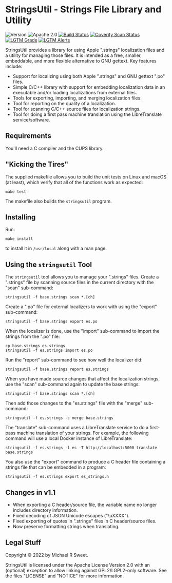 StringsUtil - Strings File Library and Utility
==============================================

![Version](https://img.shields.io/github/v/release/michaelrsweet/stringsutil?include_prereleases)
![Apache 2.0](https://img.shields.io/github/license/michaelrsweet/stringsutil)
[![Build Status](https://img.shields.io/github/workflow/status/michaelrsweet/stringsutil/Build)](https://github.com/michaelrsweet/stringsutil/actions/workflows/build.yml)
[![Coverity Scan Status](https://img.shields.io/coverity/scan/24835.svg)](https://scan.coverity.com/projects/michaelrsweet-stringsutil)
[![LGTM Grade](https://img.shields.io/lgtm/grade/cpp/github/michaelrsweet/stringsutil)](https://lgtm.com/projects/g/michaelrsweet/stringsutil/context:cpp)
[![LGTM Alerts](https://img.shields.io/lgtm/alerts/github/michaelrsweet/stringsutil)](https://lgtm.com/projects/g/michaelrsweet/stringsutil/)

StringsUtil provides a library for using Apple ".strings" localization files and
a utility for managing those files.  It is intended as a free, smaller,
embeddable, and more flexible alternative to GNU gettext.  Key features include:

- Support for localizing using both Apple ".strings" and GNU gettext ".po"
  files.
- Simple C/C++ library with support for embedding localization data in an
  executable and/or loading localizations from external files.
- Tools for exporting, importing, and merging localization files.
- Tool for reporting on the quality of a localization.
- Tool for scanning C/C++ source files for localization strings.
- Tool for doing a first pass machine translation using the LibreTranslate
  service/software.


Requirements
------------

You'll need a C compiler and the CUPS library.


"Kicking the Tires"
-------------------

The supplied makefile allows you to build the unit tests on Linux and macOS (at
least), which verify that all of the functions work as expected:

    make test

The makefile also builds the `stringsutil` program.


Installing
----------

Run:

    make install

to install it in `/usr/local` along with a man page.


Using the `stringsutil` Tool
----------------------------

The `stringsutil` tool allows you to manage your ".strings" files.  Create a
".strings" file by scanning source files in the current directory with the
"scan" sub-command:

    stringsutil -f base.strings scan *.[ch]

Create a ".po" file for external localizers to work with using the "export"
sub-command:

    stringsutil -f base.strings export es.po

When the localizer is done, use the "import" sub-command to import the strings
from the ".po" file:

    cp base.strings es.strings
    stringsutil -f es.strings import es.po

Run the "report" sub-command to see how well the localizer did:

    stringsutil -f base.strings report es.strings

When you have made source changes that affect the localization strings, use the
"scan" sub-command again to update the base strings:

    stringsutil -f base.strings scan *.[ch]

Then add those changes to the "es.strings" file with the "merge" sub-command:

    stringsutil -f es.strings -c merge base.strings

The "translate" sub-command uses a LibreTranslate service to do a first-pass
machine translation of your strings.  For example, the following command will
use a local Docker instance of LibreTranslate:

    stringsutil -f es.strings -l es -T http://localhost:5000 translate base.strings

You also use the "export" command to produce a C header file containing a
strings file that can be embedded in a program:

    stringsutil -f es.strings export es_strings.h


Changes in v1.1
---------------

- When exporting a C header/source file, the variable name no longer includes
  directory information.
- Fixed decoding of JSON Unicode escapes ("\uXXXX").
- Fixed exporting of quotes in ".strings" files in C header/source files.
- Now preserve formatting strings when translating.


Legal Stuff
-----------

Copyright © 2022 by Michael R Sweet.

StringsUtil is licensed under the Apache License Version 2.0 with an (optional)
exception to allow linking against GPL2/LGPL2-only software.  See the files
"LICENSE" and "NOTICE" for more information.
